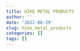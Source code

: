 ```yaml
---
title: HIKE METAL PRODUCTS
author: ''
date: '2022-08-29'
slug: hike_metal_products
categories: []
tags: []
---
```

